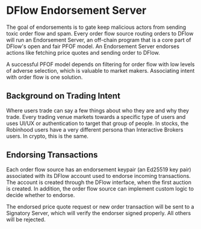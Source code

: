 # DFlow Endorsement Server

The goal of endorsements is to gate keep malicious actors from sending toxic order flow and spam. Every order flow source routing orders to DFlow will run an Endorsement Server, an off-chain program that is a core part of DFlow's open and fair PFOF model. An Endorsement Server endorses actions like fetching price quotes and sending order to DFlow.

A successful PFOF model depends on filtering for order flow with low levels of adverse selection, which is valuable to market makers. Associating intent with order flow is one solution.

## Background on Trading Intent

Where users trade can say a few things about who they are and why they trade. Every trading venue markets towards a specific type of users and uses UI/UX or authentication to target that group of people. In stocks, the Robinhood users have a very different persona than Interactive Brokers users. In crypto, this is the same.

## Endorsing Transactions

Each order flow source has an endorsement keypair (an Ed25519 key pair) associated with its DFlow account used to endorse incoming transactions. The account is created through the DFlow interface, when the first auction is created. In addition, the order flow source can implement custom logic to decide whether to endorse.

The endorsed price quote request or new order transaction will be sent to a Signatory Server, which will verify the endorser signed properly. All others will be rejected.
